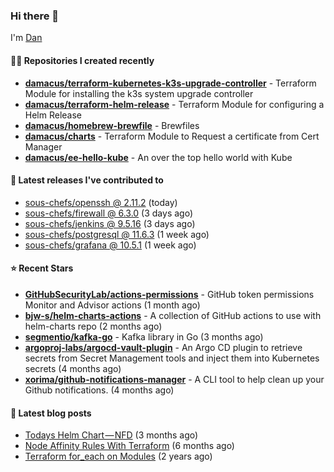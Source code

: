 

### Hi there 👋

I'm [Dan](https://medium.com/@dan.m.webb)

#### 👨‍💻 Repositories I created recently
- **[damacus/terraform-kubernetes-k3s-upgrade-controller](https://github.com/damacus/terraform-kubernetes-k3s-upgrade-controller)** - Terraform Module for installing the k3s system upgrade controller
- **[damacus/terraform-helm-release](https://github.com/damacus/terraform-helm-release)** - Terraform Module for configuring a Helm Release
- **[damacus/homebrew-brewfile](https://github.com/damacus/homebrew-brewfile)** - Brewfiles
- **[damacus/charts](https://github.com/damacus/charts)** - Terraform Module to Request a certificate from Cert Manager
- **[damacus/ee-hello-kube](https://github.com/damacus/ee-hello-kube)** - An over the top hello world with Kube

#### 🚀 Latest releases I've contributed to


- [sous-chefs/openssh @ 2.11.2](https://github.com/sous-chefs/openssh/releases/tag/2.11.2) (today)
- [sous-chefs/firewall @ 6.3.0](https://github.com/sous-chefs/firewall/releases/tag/6.3.0) (3 days ago)
- [sous-chefs/jenkins @ 9.5.16](https://github.com/sous-chefs/jenkins/releases/tag/9.5.16) (3 days ago)
- [sous-chefs/postgresql @ 11.6.3](https://github.com/sous-chefs/postgresql/releases/tag/11.6.3) (1 week ago)
- [sous-chefs/grafana @ 10.5.1](https://github.com/sous-chefs/grafana/releases/tag/10.5.1) (1 week ago)

#### ⭐ Recent Stars


- **[GitHubSecurityLab/actions-permissions](https://github.com/GitHubSecurityLab/actions-permissions)** - GitHub token permissions Monitor and Advisor actions (1 month ago)
- **[bjw-s/helm-charts-actions](https://github.com/bjw-s/helm-charts-actions)** - A collection of GitHub actions to use with helm-charts repo (2 months ago)
- **[segmentio/kafka-go](https://github.com/segmentio/kafka-go)** - Kafka library in Go (3 months ago)
- **[argoproj-labs/argocd-vault-plugin](https://github.com/argoproj-labs/argocd-vault-plugin)** - An Argo CD plugin to retrieve secrets from Secret Management tools and inject them into Kubernetes secrets (4 months ago)
- **[xorima/github-notifications-manager](https://github.com/xorima/github-notifications-manager)** - A CLI tool to help clean up your Github notifications. (4 months ago)

#### 📄 Latest blog posts
- [Todays Helm Chart — NFD](https://medium.com/@dan.m.webb/todays-helm-chart-nfd-efe64f156edd?source=rss-bbba9c670f6e------2) (3 months ago)
- [Node Affinity Rules With Terraform](https://awstip.com/node-affinity-rules-with-terraform-a0766e0bb1da?source=rss-bbba9c670f6e------2) (6 months ago)
- [Terraform for_each on Modules](https://medium.com/@dan.m.webb/terraform-for-each-on-modules-bcf17c97e9ff?source=rss-bbba9c670f6e------2) (2 years ago)
